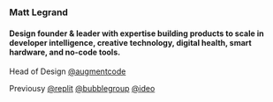 ### Matt Legrand

#### Design founder & leader with expertise building products to scale in developer intelligence, creative technology, digital health, smart hardware, and no-code tools.

Head of Design [@augmentcode](https://github.com/augmentcode)

Previousy [@replit](https://github.com/replit) [@bubblegroup](https://github.com/bubblegroup) [@ideo](https://github.com/ideo)
